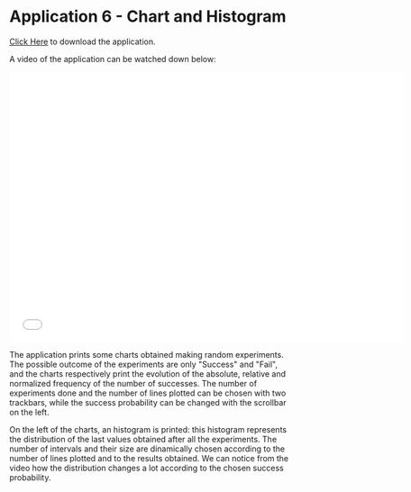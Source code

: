 # Application 6 - Chart and Histogram

[Click Here](https://drive.google.com/uc?export=download&id=1JYJgj5-21ToYgq7gcdIuDYhiObAc3A2I) to download the application.

A video of the application can be watched down below:

<div class="embed-container">
  <iframe
      src="/StatisticsHomework/docs/assets/images/app6.mp4"
      width="700"
      height="480"
      frameborder="0"
      allowfullscreen="">
  </iframe>
</div>

The application prints some charts obtained making random experiments. The possible outcome of the experiments are only "Success" and "Fail", and the charts respectively print the evolution of the absolute, relative and normalized frequency of the number of successes. The number of experiments done and the number of lines plotted can be chosen with two trackbars, while the success probability can be changed with the scrollbar on the left.

On the left of the charts, an histogram is printed: this histogram represents the distribution of the last values obtained after all the experiments. The number of intervals and their size are dinamically chosen according to the number of lines plotted and to the results obtained. We can notice from the video how the distribution changes a lot according to the chosen success probability.